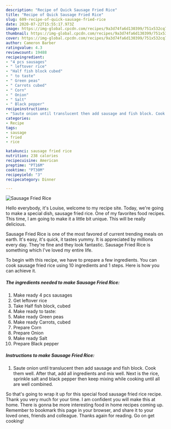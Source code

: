 ```yaml
---
description: "Recipe of Quick Sausage Fried Rice"
title: "Recipe of Quick Sausage Fried Rice"
slug: 609-recipe-of-quick-sausage-fried-rice
date: 2020-07-22T15:55:17.973Z
image: https://img-global.cpcdn.com/recipes/9a3d74fa6d130399/751x532cq70/sausage-fried-rice-recipe-main-photo.jpg
thumbnail: https://img-global.cpcdn.com/recipes/9a3d74fa6d130399/751x532cq70/sausage-fried-rice-recipe-main-photo.jpg
cover: https://img-global.cpcdn.com/recipes/9a3d74fa6d130399/751x532cq70/sausage-fried-rice-recipe-main-photo.jpg
author: Cameron Barber
ratingvalue: 4.3
reviewcount: 19488
recipeingredient:
- "4 pcs sausages"
- " leftover rice"
- "Half fish block cubed"
- " to taste"
- " Green peas"
- " Carrots cubed"
- " Corn"
- " Onion"
- " Salt"
- " Black pepper"
recipeinstructions:
- "Saute onion until translucent then add sausage and fish block. Cook them well. After that, add all ingredients and mix well. Next is the rice, sprinkle salt and black pepper then keep mixing while cooking until all are well combined."
categories:
- Recipe
tags:
- sausage
- fried
- rice

katakunci: sausage fried rice 
nutrition: 238 calories
recipecuisine: American
preptime: "PT16M"
cooktime: "PT30M"
recipeyield: "3"
recipecategory: Dinner

---
```



![Sausage Fried Rice](https://img-global.cpcdn.com/recipes/9a3d74fa6d130399/751x532cq70/sausage-fried-rice-recipe-main-photo.jpg)

Hello everybody, it's Louise, welcome to my recipe site. Today, we're going to make a special dish, sausage fried rice. One of my favorites food recipes. This time, I am going to make it a little bit unique. This will be really delicious.

Sausage Fried Rice is one of the most favored of current trending meals on earth. It's easy, it's quick, it tastes yummy. It is appreciated by millions every day. They're fine and they look fantastic. Sausage Fried Rice is something which I've loved my entire life.




To begin with this recipe, we have to prepare a few ingredients. You can cook sausage fried rice using 10 ingredients and 1 steps. Here is how you can achieve it.

<!--inarticleads1-->

##### The ingredients needed to make Sausage Fried Rice:

1. Make ready 4 pcs sausages
1. Get  leftover rice
1. Take Half fish block, cubed
1. Make ready  to taste:
1. Make ready  Green peas
1. Make ready  Carrots, cubed
1. Prepare  Corn
1. Prepare  Onion
1. Make ready  Salt
1. Prepare  Black pepper




<!--inarticleads2-->

##### Instructions to make Sausage Fried Rice:

1. Saute onion until translucent then add sausage and fish block. Cook them well. After that, add all ingredients and mix well. Next is the rice, sprinkle salt and black pepper then keep mixing while cooking until all are well combined.




So that's going to wrap it up for this special food sausage fried rice recipe. Thank you very much for your time. I am confident you will make this at home. There is gonna be more interesting food in home recipes coming up. Remember to bookmark this page in your browser, and share it to your loved ones, friends and colleague. Thanks again for reading. Go on get cooking!
